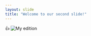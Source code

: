```yaml
---
layout: slide
title: "Welcome to our second slide!"
---
```

👍
![My edition](https://www.educaciontrespuntocero.com/wp-content/uploads/2019/06/homer.gif)
